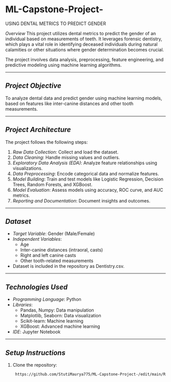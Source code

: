# ML-Capstone-Project-
USING DENTAL METRICS TO PREDICT GENDER

*Overview*
This project utilizes dental metrics to predict the gender of an individual based on measurements of teeth. It leverages forensic dentistry, which plays a vital role in identifying deceased individuals during natural calamities or other situations where gender determination becomes crucial. 

The project involves data analysis, preprocessing, feature engineering, and predictive modeling using machine learning algorithms.

---

## *Project Objective*
To analyze dental data and predict gender using machine learning models, based on features like inter-canine distances and other tooth measurements.

---

## *Project Architecture*
The project follows the following steps:
1. *Raw Data Collection*: Collect and load the dataset.
2. *Data Cleaning*: Handle missing values and outliers.
3. *Exploratory Data Analysis (EDA)*: Analyze feature relationships using visualizations.
4. *Data Preprocessing*: Encode categorical data and normalize features.
5. *Model Building*: Train and test models like Logistic Regression, Decision Trees, Random Forests, and XGBoost.
6. *Model Evaluation*: Assess models using accuracy, ROC curve, and AUC metrics.
7. *Reporting and Documentation*: Document insights and outcomes.

---

## *Dataset*
- *Target Variable*: Gender (Male/Female)
- *Independent Variables*:
  - Age
  - Inter-canine distances (intraoral, casts)
  - Right and left canine casts
  - Other tooth-related measurements
- Dataset is included in the repository as Dentistry.csv.

---

## *Technologies Used*
- *Programming Language*: Python
- *Libraries*:
  - Pandas, Numpy: Data manipulation
  - Matplotlib, Seaborn: Data visualization
  - Scikit-learn: Machine learning
  - XGBoost: Advanced machine learning
- *IDE*: Jupyter Notebook

---

## *Setup Instructions*
1. Clone the repository:
   ```bash
    https://github.com/StutiMaurya775/ML-Capstone-Project-/edit/main/README.md
